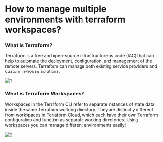 # How to manage multiple environments with terraform workspaces?

### What is Terraform?

Terraform is a free and open-source infrastructure as code (IAC) that can help to automate the deployment, configuration, and management of the remote servers. Terraform can manage both existing service providers and custom in-house solutions.

![1](https://github.com/DhruvinSoni30/Terraform_Multiple_Environments/blob/main/images/terraform.jpeg)

### What is Terraform Workspaces?

Workspaces in the Terraform CLI refer to separate instances of state data inside the same Terraform working directory. They are distinctly different from workspaces in Terraform Cloud, which each have their own Terraform configuration and function as separate working directories. Using workspaces you can manage different environments easily!

![2](https://github.com/DhruvinSoni30/Terraform_Wrokspaces/blob/main/images/6.png)

